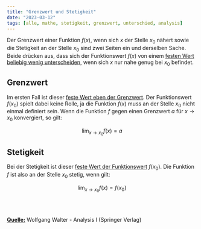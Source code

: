 ```yaml
---
title: "Grenzwert und Stetigkeit"
date: "2023-03-12"
tags: [alle, mathe, stetigkeit, grenzwert, unterschied, analysis]
---
```



Der Grenzwert einer Funktion $f(x)$, wenn sich $x$ der Stelle $x_{0}$ nähert sowie die Stetigkeit an der Stelle $x_{0}$ sind zwei Seiten ein und derselben Sache.
Beide drücken aus, dass sich der Funktionswert $f(x)$ von einem <u>festen Wert beliebig wenig unterscheiden</u>, wenn sich $x$ nur nahe genug bei $x_{0}$ befindet.

## Grenzwert

Im ersten Fall ist dieser <u>feste Wert eben der Grenzwert</u>. Der Funktionswert $f(x_{0})$ spielt dabei keine Rolle, ja die Funktion $f(x)$ muss an der Stelle $x_{0}$ nicht einmal definiert sein.
Wenn die Funktion $f$ gegen einen Grenzwert $a$ für $x\to x_{0}$ konvergiert, so gilt:

$$\lim_{x\to x_{0}} f(x)=a$$

## Stetigkeit

Bei der Stetigkeit ist dieser <u>feste Wert der Funktionswert</u> $f(x_{0})$. 
Die Funktion $f$ ist also an der Stelle $x_{0}$ stetig, wenn gilt:

$$\lim_{x\to x_{0}} f(x)=f(x_{0})$$ 

<br>
<br>

<u>**Quelle:**</u> Wolfgang Walter - Analysis I (Springer Verlag)